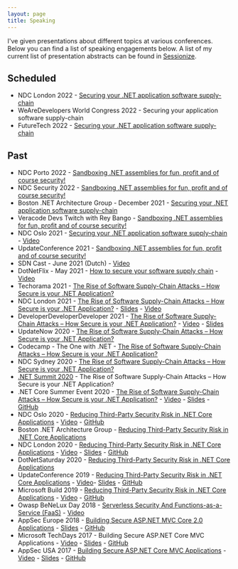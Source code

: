 ```yaml
---
layout: page
title: Speaking
---
```


I've given presentations about different topics at various conferences. Below you can find a list of speaking engagements below. A list of my current list of presentation abstracts can be found in [Sessionize](https://sessionize.com/nielstanis/).

## Scheduled

- NDC London 2022 - [Securing your .NET application software supply-chain](https://ndclondon.com/agenda/securing-your-net-application-software-supply-chain-0ei3/068cz2it38a)
- WeAreDevelopers World Congress 2022 - Securing your application software supply-chain
- FutureTech 2022 - [Securing your .NET application software supply-chain](https://futuretech.nl/speakers/)

## Past
- NDC Porto 2022 - [Sandboxing .NET assemblies for fun, profit and of course security!](https://ndcporto.com/agenda/sandboxing-net-assemblies-for-fun-profit-and-of-course-security-0hlu/0iujiv7s3s8)
- NDC Security 2022 - [Sandboxing .NET assemblies for fun, profit and of course security!](https://ndc-security.com/agenda/sandboxing-net-assemblies-for-fun-profit-and-of-course-security-0i0c/0xcpe4sdeb0)
- Boston .NET Architecture Group - December 2021 - [Securing your .NET application software supply-chain](https://youtu.be/tQ5I0xhEPbU)
- Veracode Devs Twitch with Rey Bango - [Sandboxing .NET assemblies for fun, profit and of course security!](https://www.twitch.tv/videos/1232606941)
- NDC Oslo 2021 - [Securing your .NET application software supply-chain](https://ndcoslo.com/agenda/securing-your-net-application-software-supply-chain-0r3p/0kkmn6y5kis) - [Video](https://www.youtube.com/watch?v=AFa-P9tvag4)
- UpdateConference 2021 - [Sandboxing .NET assemblies for fun, profit and of course security!](https://www.updateconference.net/en/2021/session/sandboxing--net-assemblies-for-fun--profit-and-of-course-security-)
- SDN Cast - June 2021 (Dutch) - [Video](https://www.youtube.com/watch?v=_3ufFpvvUts&list=PLC5P51a_60YH91NE65bmUXgVxPsfCaxtC&index=3)
- DotNetFlix - May 2021 - [How to secure your software supply chain]() - [Video](https://www.youtube.com/watch?v=J95hRshfF5w)
- Techorama 2021 - [The Rise of Software Supply-Chain Attacks – How Secure is your .NET Application?](https://www.techorama.nl/agenda/session/the-rise-of-software-supplychain-attacks-how-secure-is-your-net-application/)
- NDC London 2021 - [The Rise of Software Supply-Chain Attacks – How Secure is your .NET Application?](https://ndc-london.com/agenda/the-rise-of-software-supply-chain-attacks-how-secure-is-your-net-application-05do/00ql86xtiwj) - [Slides]() - [Video](https://www.youtube.com/watch?v=yiNHhaX-adY)
- DeveloperDeveloperDeveloper 2021 - [The Rise of Software Supply-Chain Attacks – How Secure is your .NET Application?](https://www.developerdeveloperdeveloper.com/) - [Video](https://www.youtube.com/watch?v=5RDfmyBGLcA) - [Slides](https://github.com/nielstanis/ddd2020/blob/main/Slides/DDD2020-supplychain.pdf)
- UpdateNow 2020 - [The Rise of Software Supply-Chain Attacks – How Secure is your .NET Application?](https://www.updateconference.net/en/2020/session/the-rise-of-software-supply-chain-attacks-%E2%80%93-how-secure-is-your--net-application-)
- Codecamp - The One with .NET - [The Rise of Software Supply-Chain Attacks – How Secure is your .NET Application?](https://codecamp.ro/dot-net-conference#speakers)
- NDC Sydney 2020 - [The Rise of Software Supply-Chain Attacks – How Secure is your .NET Application?](https://ndcsydney.com/agenda/the-rise-of-software-supply-chain-attacks-how-secure-is-your-net-application-0fir/0vmum2zcdls)
- [.NET Summit 2020](https://dotnetsummit.by/#speakers/) - The Rise of Software Supply-Chain Attacks – How Secure is your .NET Application?
- .NET Core Summer Event 2020 - [The Rise of Software Supply-Chain Attacks – How Secure is your .NET Application?](https://www.dncse.nl/sessions/the-rise-of-software-supply-chain-attacks-how-secure-is-your-net-application/) - [Video](https://www.youtube.com/watch?v=Pl7fiNbJAd4&t=14303s) - [Slides](https://github.com/nielstanis/dncse2020/blob/main/Slides/DNCSE2020-RiseOfSupplyChainAttacks-Notes.pdf) - [GitHub](https://github.com/nielstanis/dncse2020/)
- NDC Oslo 2020 - [Reducing Third-Party Security Risk in .NET Core Applications](https://ndcoslo.com/talk/reducing-third-party-security-risk-in-net-core-applications/) - [Video](https://www.youtube.com/watch?v=XAPP-hM4ZPQ) - [GitHub](https://github.com/nielstanis/ndclondon2020/)
- Boston .NET Architecture Group - [Reducing Third-Party Security Risk in .NET Core Applications](https://www.meetup.com/en-AU/Boston-NET-Architecture-Group/events/bbjgjrybcjbwb/)
- NDC London 2020 - [Reducing Third-Party Security Risk in .NET Core Applications](https://ndc-london.com/talk/reducing-third-party-security-risk-in-net-core-applications/) - [Video](https://www.youtube.com/watch?v=jA72XrgB_gw) - [Slides](https://github.com/nielstanis/ndclondon2020/blob/master/Slides/NDCSlides.pdf) - [GitHub](https://github.com/nielstanis/ndclondon2020/)
- DotNetSaturday 2020 - [Reducing Third-Party Security Risk in .NET Core Applications](https://dotnedsaturday.nl/sessions/reducing-third-party-security-risk-in-net-core-applications/)
- UpdateConference 2019 - [Reducing Third-Party Security Risk in .NET Core Applications](https://www.updateconference.net/en/2019/speaker/niels-tanis) - [Video](https://www.youtube.com/watch?v=OSrWTxnoMuI)- [Slides](https://github.com/nielstanis/updateconf2019/blob/master/Slides/UpdateConferenceFinal.pdf) - [GitHub](https://github.com/nielstanis/updateconf2019/)
- Microsoft Build 2019 - [Reducing Third-Party Security Risk in .NET Core Applications](https://mybuild.techcommunity.microsoft.com/sessions/77171) - [Video](https://www.youtube.com/watch?v=2QogqhYnsl0) - [GitHub](https://github.com/nielstanis/msbuild2019)
- Owasp BeNeLux Day 2018 - [Serverless Security And Functions-as-a-Service (FaaS)](https://wiki.owasp.org/index.php/OWASP_BeNeLux-Days_2018) - [Video](https://www.youtube.com/watch?v=wuvGmXN0n6Q)
- AppSec Europe 2018 - [Building Secure ASP.NET MVC Core 2.0 Applications](https://appseceurope2018a.sched.com/event/EgXl/building-secure-aspnet-core-mvc-20-applications) - [Slides](https://github.com/nielstanis/AppSecEU2018/blob/master/Slides/AppSecEU%2B-%2BBuilding%2BSecure%2BASP.NET%2BCore%2B2.0%2BMVC%2BApplications.pdf) - [GitHub](https://github.com/nielstanis/AppSecEU2018/)
- Microsoft TechDays 2017 - Building Secure ASP.NET Core MVC Applications - [Video](https://www.youtube.com/watch?v=HmZe6_bXjts) - [Slides](https://github.com/nielstanis/TechDays2017/blob/master/Slides/Building%20Secure%20ASP.NET%20Core%20MVC%20Applications.pdf) - [GitHub](https://github.com/nielstanis/TechDays2017)
- AppSec USA 2017 - [Building Secure ASP.NET Core MVC Applications](https://appsecusa2017.sched.com/event/B25s/building-secure-aspnet-core-mvc-applications?iframe=yes&w=100%&sidebar=no&bg=no) - [Video](https://www.youtube.com/watch?v=0LAQZDNty0E) - [Slides](https://github.com/nielstanis/AppSecUSA2017/blob/master/Slides/AppSecUS%20-%20Building%20Secure%20ASP.NET%20Core%20MVC%20Applications.pdf) - [GitHub](https://github.com/nielstanis/AppSecUSA2017)
